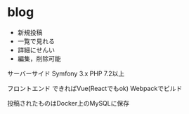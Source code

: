 # blog

- 新規投稿
- 一覧で見れる
- 詳細にせんい
- 編集，削除可能

サーバーサイド
Symfony 3.x
PHP 7.2以上

フロントエンド
できればVue(Reactでもok)
Webpackでビルド

投稿されたものはDocker上のMySQLに保存
